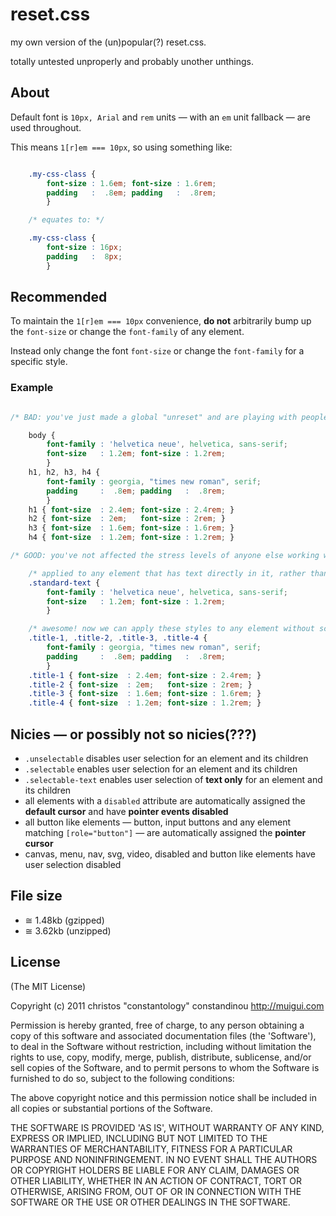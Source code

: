 # reset.css

my own version of the (un)popular(?) reset.css.

totally untested unproperly and probably unother unthings.

## About

Default font is `10px, Arial` and `rem` units — with an `em` unit fallback — are used throughout.

This means `1[r]em === 10px`, so using something like:

```css

    .my-css-class {
        font-size : 1.6em; font-size : 1.6rem;
        padding   :  .8em; padding   :  .8rem;
        }

    /* equates to: */

    .my-css-class {
        font-size : 16px;
        padding   :  8px;
        }

```

## Recommended

To maintain the `1[r]em === 10px` convenience, **do not** arbitrarily bump up the `font-size` or change the `font-family` of any element.

Instead only change the font `font-size` or change the `font-family` for a specific style.

### Example

```css

/* BAD: you've just made a global "unreset" and are playing with peoples' lives */

    body {
        font-family : 'helvetica neue', helvetica, sans-serif;
        font-size   : 1.2em; font-size : 1.2rem;
        }
    h1, h2, h3, h4 {
        font-family : georgia, "times new roman", serif;
        padding     :  .8em; padding   :  .8rem;
        }
    h1 { font-size  : 2.4em; font-size : 2.4rem; }
    h2 { font-size  : 2em;   font-size : 2rem; }
    h3 { font-size  : 1.6em; font-size : 1.6rem; }
    h4 { font-size  : 1.2em; font-size : 1.2rem; }

/* GOOD: you've not affected the stress levels of anyone else working with the same CSS as you */

    /* applied to any element that has text directly in it, rather than on the body element  */
    .standard-text { 
        font-family : 'helvetica neue', helvetica, sans-serif;
        font-size   : 1.2em; font-size : 1.2rem;
        }

    /* awesome! now we can apply these styles to any element without screwing up the document outline */
    .title-1, .title-2, .title-3, .title-4 {
        font-family : georgia, "times new roman", serif;
        padding     :  .8em; padding   :  .8rem;
        }
    .title-1 { font-size  : 2.4em; font-size : 2.4rem; }
    .title-2 { font-size  : 2em;   font-size : 2rem; }
    .title-3 { font-size  : 1.6em; font-size : 1.6rem; }
    .title-4 { font-size  : 1.2em; font-size : 1.2rem; }

```

## Nicies — or possibly not so nicies(???)
- `.unselectable` disables user selection for an element and its children
- `.selectable` enables user selection for an element and its children
- `.selectable-text` enables user selection of **text only** for an element and its children
- all elements with a `disabled` attribute are automatically assigned the **default cursor** and have **pointer events disabled**
- all button like elements — button, input buttons and any element matching `[role="button"]` — are automatically assigned the **pointer cursor**
- canvas, menu, nav, svg, video, disabled and button like elements have user selection disabled

## File size

- ≅ 1.48kb (gzipped)
- ≅ 3.62kb (unzipped)

## License

(The MIT License)

Copyright (c) 2011 christos "constantology" constandinou http://muigui.com

Permission is hereby granted, free of charge, to any person obtaining a copy of this software and associated documentation files (the 'Software'), to deal in the Software without restriction, including without limitation the rights to use, copy, modify, merge, publish, distribute, sublicense, and/or sell copies of the Software, and to permit persons to whom the Software is furnished to do so, subject to the following conditions:

The above copyright notice and this permission notice shall be included in all copies or substantial portions of the Software.

THE SOFTWARE IS PROVIDED 'AS IS', WITHOUT WARRANTY OF ANY KIND, EXPRESS OR IMPLIED, INCLUDING BUT NOT LIMITED TO THE WARRANTIES OF MERCHANTABILITY, FITNESS FOR A PARTICULAR PURPOSE AND NONINFRINGEMENT. IN NO EVENT SHALL THE AUTHORS OR COPYRIGHT HOLDERS BE LIABLE FOR ANY CLAIM, DAMAGES OR OTHER LIABILITY, WHETHER IN AN ACTION OF CONTRACT, TORT OR OTHERWISE, ARISING FROM, OUT OF OR IN CONNECTION WITH THE SOFTWARE OR THE USE OR OTHER DEALINGS IN THE SOFTWARE.
